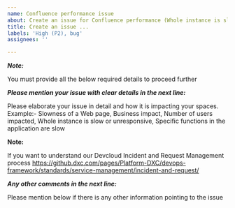 ```yaml
---
name: Confluence performance issue
about: Create an issue for Confluence performance (Whole instance is slow or unresponsive, Specific functions in the application are slow)
title: Create an issue ...
labels: 'High (P2), bug'
assignees: ''

---
```


***Note:***

You must provide all the below required details to proceed further

***Please mention your issue with clear details in the next line:***

Please elaborate your issue in detail and how it is impacting your spaces. Example:- Slowness of a Web page, Business impact, Number of users impacted, Whole instance is slow or unresponsive, Specific functions in the application are slow



**Note:** 

If you want to understand our Devcloud Incident and Request Management process https://github.dxc.com/pages/Platform-DXC/devops-framework/standards/service-management/incident-and-request/


***Any other comments in the next line:***

Please mention below if there is any other information pointing to the issue 
